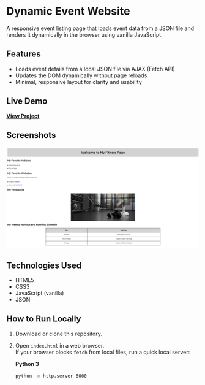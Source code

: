 # Dynamic Event Website

A responsive event listing page that loads event data from a JSON file and renders it dynamically in the browser using vanilla JavaScript.

## Features
- Loads event details from a local JSON file via AJAX (Fetch API)
- Updates the DOM dynamically without page reloads
- Minimal, responsive layout for clarity and usability

## Live Demo
[**View Project**](https://icyy001.github.io/Dynamic-Event-Website/)

## Screenshots

<img src="./screenshots/live-desktop.png" alt="Dynamic Event Website — desktop view" width="900" />


## Technologies Used
- HTML5
- CSS3
- JavaScript (vanilla)
- JSON

## How to Run Locally
1. Download or clone this repository.
2. Open `index.html` in a web browser.  
   If your browser blocks `fetch` from local files, run a quick local server:

   **Python 3**
   ```bash
   python -m http.server 8000

